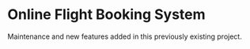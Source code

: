 # Online Flight Booking System
 Maintenance and new features added in this previously existing project. 
